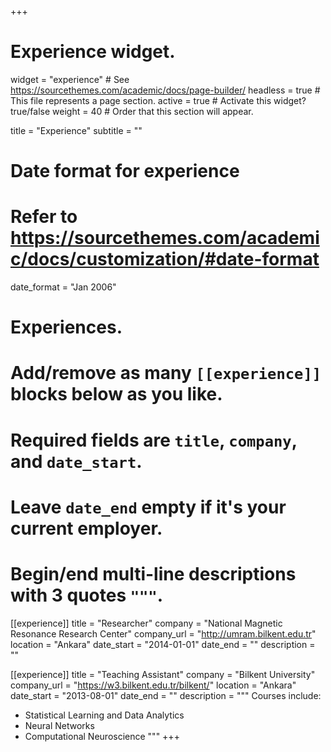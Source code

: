 +++
# Experience widget.
widget = "experience"  # See https://sourcethemes.com/academic/docs/page-builder/
headless = true  # This file represents a page section.
active = true  # Activate this widget? true/false
weight = 40  # Order that this section will appear.

title = "Experience"
subtitle = ""

# Date format for experience
#   Refer to https://sourcethemes.com/academic/docs/customization/#date-format
date_format = "Jan 2006"

# Experiences.
#   Add/remove as many `[[experience]]` blocks below as you like.
#   Required fields are `title`, `company`, and `date_start`.
#   Leave `date_end` empty if it's your current employer.
#   Begin/end multi-line descriptions with 3 quotes `"""`.
[[experience]]
  title = "Researcher"
  company = "National Magnetic Resonance Research Center"
  company_url = "http://umram.bilkent.edu.tr"
  location = "Ankara"
  date_start = "2014-01-01"
  date_end = ""
  description = ""

[[experience]]
  title = "Teaching Assistant"
  company = "Bilkent University"
  company_url = "https://w3.bilkent.edu.tr/bilkent/"
  location = "Ankara"
  date_start = "2013-08-01"
  date_end = ""
  description = """ Courses include:
  
  * Statistical Learning and Data Analytics
  * Neural Networks
  * Computational Neuroscience
  """
+++
